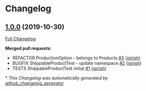 # Changelog

## [1.0.0](https://github.com/dynamic/silverstripe-foxy-products/tree/1.0.0) (2019-10-30)

[Full Changelog](https://github.com/dynamic/silverstripe-foxy-products/compare/45b125a780107a34cc96434f4c673db2fa0b99fb...1.0.0)

**Merged pull requests:**

- REFACTOR ProductionOption - belongs to Products [\#3](https://github.com/dynamic/silverstripe-foxy-products/pull/3) ([jsirish](https://github.com/jsirish))
- BUGFIX ShippableProductTest - update namespace [\#2](https://github.com/dynamic/silverstripe-foxy-products/pull/2) ([jsirish](https://github.com/jsirish))
- TESTS ShippableProductTest initial [\#1](https://github.com/dynamic/silverstripe-foxy-products/pull/1) ([jsirish](https://github.com/jsirish))



\* *This Changelog was automatically generated by [github_changelog_generator](https://github.com/github-changelog-generator/github-changelog-generator)*
